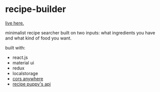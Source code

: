 # recipe-builder

<a href="https://cnnmon.github.io/recipe-builder/">live here.</a>

minimalist recipe searcher built on two inputs: what ingredients you have and what kind of food you want.

built with:
- react.js
- material ui
- redux
- localstorage
- <a href="https://github.com/Rob--W/cors-anywhere/">cors anywhere</a>
- <a href="http://www.recipepuppy.com/">recipe puppy's api</a>
